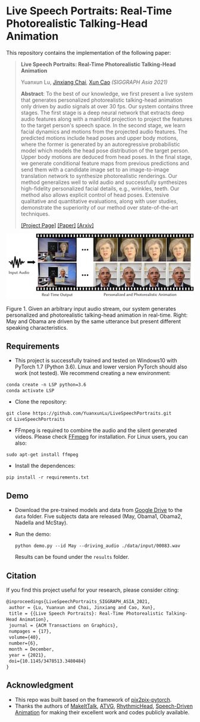 # Live Speech Portraits: Real-Time Photorealistic Talking-Head Animation

This repository contains the implementation of the following paper:

> **Live Speech Portraits: Real-Time Photorealistic Talking-Head Animation**
>
> Yuanxun Lu, [Jinxiang Chai](https://scholar.google.com/citations?user=OcN1_gwAAAAJ&hl=zh-CN&oi=ao), [Xun Cao](https://cite.nju.edu.cn/People/Faculty/20190621/i5054.html) *(SIGGRAPH Asia 2021)*
>
> **Abstract**: To the best of our knowledge, we first present a live system that generates personalized photorealistic talking-head animation only driven by audio signals at over 30 fps. Our system contains three stages. The first stage is a deep neural network that extracts deep audio features along with a manifold projection to project the features to the target person's speech space. In the second stage, we learn facial dynamics and motions from the projected audio features. The predicted motions include head poses and upper body motions, where the former is generated by an autoregressive probabilistic model which models the head pose distribution of the target person. Upper body motions are deduced from head poses. In the final stage, we generate conditional feature maps from previous predictions and send them with a candidate image set to an image-to-image translation network to synthesize photorealistic renderings. Our method generalizes well to wild audio and successfully synthesizes high-fidelity personalized facial details, e.g., wrinkles, teeth. Our method also allows explicit control of head poses. Extensive qualitative and quantitative evaluations, along with user studies, demonstrate the superiority of our method over state-of-the-art techniques.
>
> [[Project Page]](https://yuanxunlu.github.io/projects/LiveSpeechPortraits/)    [[Paper]](https://yuanxunlu.github.io/projects/LiveSpeechPortraits/resources/SIGGRAPH_Asia_2021__Live_Speech_Portraits__Real_Time_Photorealistic_Talking_Head_Animation.pdf)    [[Arxiv]](https://arxiv.org/abs/2109.10595)

![Teaser](./doc/Teaser.jpg)

Figure 1. Given an arbitrary input audio stream, our system generates personalized and photorealistic talking-head animation in real-time. Right: May and Obama are driven by the same utterance but present different speaking characteristics.



## Requirements

- This project is successfully trained and tested on Windows10 with PyTorch 1.7 (Python 3.6).  Linux and lower version PyTorch should also work (not tested). We recommend creating a new environment:

```
conda create -n LSP python=3.6
conda activate LSP
```

- Clone the repository:

```
git clone https://github.com/YuanxunLu/LiveSpeechPortraits.git
cd LiveSpeechPortraits
```

- FFmpeg is required to combine the audio and the silent generated videos. Please check [FFmpeg](http://ffmpeg.org/download.html) for installation. For Linux users,  you can also:

```
sudo apt-get install ffmpeg
```

- Install the dependences:

```
pip install -r requirements.txt
```



## Demo

- Download the pre-trained models and data from [Google Drive](https://drive.google.com/drive/folders/1sHc2xEEGwnb0h2rkUhG9sPmOxvRvPVpJ?usp=sharing) to the `data` folder.  Five subjects data are released (May, Obama1, Obama2, Nadella and McStay).

- Run the demo:

  ```
  python demo.py --id May --driving_audio ./data/input/00083.wav
  ```

  Results can be found under the `results` folder.



## Citation

If you find this project useful for your research, please consider citing:

```
@inproceedings{LiveSpeechPortraits_SIGGRAPH_ASIA_2021,
 author = {Lu, Yuanxun and Chai, Jinxiang and Cao, Xun},
 title = {{Live Speech Portraits}: Real-Time Photorealistic Talking-Head Animation},
 journal = {ACM Transactions on Graphics},
 numpages = {17},
 volume={40},
 number={6},
 month = December,
 year = {2021},
 doi={10.1145/3478513.3480484}
} 
```



## Acknowledgment

- This repo was built based on the framework of [pix2pix-pytorch](https://github.com/junyanz/pytorch-CycleGAN-and-pix2pix).
- Thanks the authors of [MakeItTalk](https://github.com/adobe-research/MakeItTalk), [ATVG](https://github.com/lelechen63/ATVGnet), [RhythmicHead](https://github.com/lelechen63/Talking-head-Generation-with-Rhythmic-Head-Motion), [Speech-Driven Animation](https://github.com/DinoMan/speech-driven-animation) for making their excellent work and codes publicly available.











